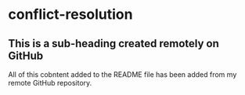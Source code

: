 # conflict-resolution

## This is a sub-heading created remotely on GitHub

All of this cobntent added to the README file has been added from my remote GitHub repository.
